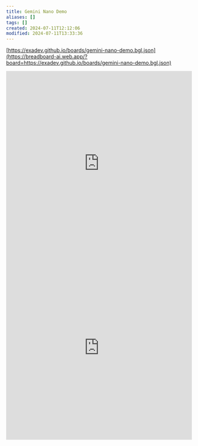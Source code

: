 ```yaml
---
title: Gemini Nano Demo
aliases: []
tags: []
created: 2024-07-11T12:12:06
modified: 2024-07-11T13:33:36
---
```


[https://exadev.github.io/boards/gemini-nano-demo.bgl.json](https://breadboard-ai.web.app/?board=https://exadev.github.io/boards/gemini-nano-demo.bgl.json)

<iframe src="https://breadboard-ai.web.app/?board=https://exadev.github.io/boards/gemini-nano-demo.bgl.json&embed" style="width: 100%; height: 500px; border: 0;"></iframe>

<iframe src="https://breadboard-ai.web.app/?board=https://exadev.github.io/boards/gemini-nano-demo.bgl.json" style="width: 100%; height: 500px; border: 0;"></iframe>
